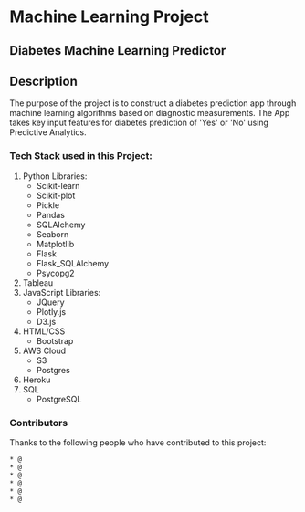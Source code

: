 # Machine Learning Project
## Diabetes Machine Learning Predictor

## Description
The purpose of the project is to construct a diabetes prediction app through machine learning algorithms based on diagnostic measurements.
The App takes key input features for diabetes prediction of 'Yes' or 'No' using Predictive Analytics. 

### Tech Stack used in this Project:
  1. Python
       Libraries:
        * Scikit-learn 
        * Scikit-plot
        * Pickle
        * Pandas 
        * SQLAlchemy  
        * Seaborn 
        * Matplotlib
        * Flask
        * Flask_SQLAlchemy
        * Psycopg2
  2. Tableau
  3. JavaScript
       Libraries:
        * JQuery
        * Plotly.js
        * D3.js
  4. HTML/CSS
        * Bootstrap
  5. AWS Cloud
        * S3
        * Postgres
  6. Heroku
  7. SQL 
       * PostgreSQL
       
### Contributors

Thanks to the following people who have contributed to this project:
    
    * @
    * @
    * @
    * @
    * @
    * @ 

    
 

       

